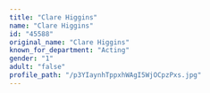 ```yaml
---
title: "Clare Higgins"
name: "Clare Higgins"
id: "45588"
original_name: "Clare Higgins"
known_for_department: "Acting"
gender: "1"
adult: "false"
profile_path: "/p3YIaynhTppxhWAgI5WjOCpzPxs.jpg"
---
```

